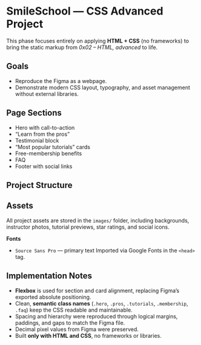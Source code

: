 # SmileSchool — CSS Advanced Project

This phase focuses entirely on applying **HTML + CSS** (no frameworks) to bring the static markup from _0x02 – HTML, advanced_ to life.

## Goals

- Reproduce the Figma as a webpage.
- Demonstrate modern CSS layout, typography, and asset management without external libraries.

## Page Sections

- Hero with call-to-action
- “Learn from the pros”
- Testimonial block
- “Most popular tutorials” cards
- Free-membership benefits
- FAQ
- Footer with social links

## Project Structure

## Assets

All project assets are stored in the `images/` folder, including backgrounds, instructor photos, tutorial previews, star ratings, and social icons.

**Fonts**

- `Source Sans Pro` — primary text
  Imported via Google Fonts in the `<head>` tag.

## Implementation Notes

- **Flexbox** is used for section and card alignment, replacing Figma’s exported absolute positioning.
- Clean, **semantic class names** (`.hero`, `.pros`, `.tutorials`, `.membership`, `.faq`) keep the CSS readable and maintainable.
- Spacing and hierarchy were reproduced through logical margins, paddings, and gaps to match the Figma file.
- Decimal pixel values from Figma were preserved.
- Built **only with HTML and CSS**, no frameworks or libraries.
